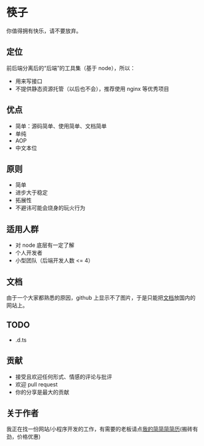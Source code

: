 # 筷子
你值得拥有快乐，请不要放弃。

## 定位
前后端分离后的“后端”的工具集（基于 node），所以：
+ 用来写接口
+ 不提供静态资源托管（以后也不会），推荐使用 nginx 等优秀项目

## 优点
+ 简单：源码简单、使用简单、文档简单
+ 单纯
+ AOP
+ 中文本位

## 原则
+ 简单
+ 进步大于稳定
+ 拓展性
+ 不避讳可能会烧身的玩火行为

## 适用人群
+ 对 node 底层有一定了解
+ 个人开发者
+ 小型团队（后端开发人数 <= 4）

## 文档
由于一个大家都熟悉的原因，github 上显示不了图片，于是只能把[文档](https://www.yuque.com/guanyu-ftnpp/ggaspz)放国内的网站上。

## TODO
+ .d.ts

## 贡献
+ 接受且欢迎任何形式、情感的评论与批评
+ 欢迎 pull request
+ 你的分享是最大的贡献

## 关于作者
我正在找一份网站/小程序开发的工作，有需要的老板请点[我的简简简简历](https://dagaiguanyu.github.io/Resume/dist/)(搬砖有劲，价格优惠)
